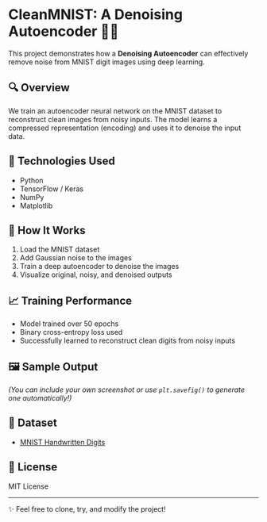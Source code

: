 # CleanMNIST: A Denoising Autoencoder 🧠✨

This project demonstrates how a **Denoising Autoencoder** can effectively remove noise from MNIST digit images using deep learning.

## 🔍 Overview
We train an autoencoder neural network on the MNIST dataset to reconstruct clean images from noisy inputs. The model learns a compressed representation (encoding) and uses it to denoise the input data.

## 🧠 Technologies Used
- Python
- TensorFlow / Keras
- NumPy
- Matplotlib

## 🚀 How It Works
1. Load the MNIST dataset
2. Add Gaussian noise to the images
3. Train a deep autoencoder to denoise the images
4. Visualize original, noisy, and denoised outputs

## 📈 Training Performance
- Model trained over 50 epochs
- Binary cross-entropy loss used
- Successfully learned to reconstruct clean digits from noisy inputs

## 🖼️ Sample Output

_(You can include your own screenshot or use `plt.savefig()` to generate one automatically!)_

## 📁 Dataset
- [MNIST Handwritten Digits](http://yann.lecun.com/exdb/mnist/)

## 📎 License
MIT License

---

✨ Feel free to clone, try, and modify the project!
